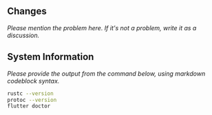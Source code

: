 ## Changes

_Please mention the problem here. If it's not a problem, write it as a discussion._

## System Information

_Please provide the output from the command below, using markdown codeblock syntax._

```bash
rustc --version
protoc --version
flutter doctor
```

